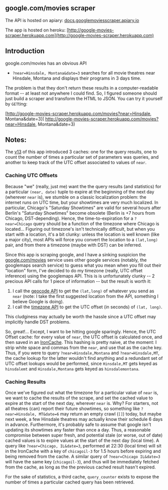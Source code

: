 ## google.com/movies scraper

The API is hosted on apiary:
[docs.googlemoviesscraper.apiary.io](http://docs.googlemoviesscraper.apiary.io)

The app is hosted on heroku:
[http://google-movies-scraper.herokuapp.com](http://google-movies-scraper.herokuapp.com)

## Introduction

google.com/movies has an obvious API

* `?near=Hinsdale, Montana&date=3` searches for all movie theatres near Hinsdale, Montana and displays their
programs in 3 days time.

The problem is that they don't return these results in a computer-readable format -- at least not
anywhere I could find. So, I figured someone should just build a scraper and transform the HTML to
JSON. You can try it yourself by `GET`ting:

[http://google-movies-scraper.herokuapp.com/movies?near=Hinsdale, Montana&date=3](
http://google-movies-scraper.herokuapp.com/movies?near=Hinsdale, Montana&date=3)

## Notes:
The [v13](https://github.com/stevenpollack/gms/commit/cc867032a019f0b8174f4c05d8b50bac8472a64e)
of this app introduced 3 caches: one for the query results, one to count the number of times a
particular set of parameters was queries, and another to keep track of the UTC offset associated
to values of `near`. 

### Caching UTC Offsets
Because "we" (really, just me) want the the query results (and statistics) for a particular
 `(near, date)` tuple to expire at the beginning of the next day (wherever `near` is), we stumble
 on a classic localization problem: the internet runs on UTC time, but your showtimes are very
 much localized. In particular, Chicago's "Saturday Showtimes" are valid for several hours after
 Berlin's "Saturday Showtimes" become obsolete (Berlin is +7 hours from Chicago, DST-depending).
 Hence, the time-to-expiration for a `?near=Chicago` query should be a function of the timezone
 where Chicago is located... Figuring out timezone's isn't technically difficult, but when you
 start with a location, it's a bit clunky: unless the location is well known (like a major
 city), most APIs will force you convert the location to a `(lat,long)` pair, and from there
 a timezone (maybe with DST) can be inferred.
 
 Since this app is scraping google, and I have a sinking suspicion the
 [google.com/movies](http://google.com/movies) service uses other google services (notably, the
 googlemaps search service) to guess what you mean when you fill out their "location" form, I've
 decided to do my timezone (really, UTC offset inference) using the googlemaps API. This is
 is unfortunately clunky -- 2 precious API calls for 1 piece of information -- but the result
 is worth it:
 
 1. I call the [geocode API](https://developers.google.com/maps/documentation/geocoding/intro#Geocoding)
  to get the `(lat,long)` of whatever you send as `near`
  (note: I take the first suggested location from the API, something I believe Google is doing).
 2. I call the [timezone API](https://developers.google.com/maps/documentation/timezone/intro)
  to get the UTC offset (in seconds) of `(lat, long)`.
  
This cludginess may actually be worth the hassle since a UTC offset may implicitly handle DST
problems. 
 
So, great!... Except, I want to be hitting google sparingly. Hence, the UTC Offset cache: for
every value of `near`, the UTC offset is calculated once, and then saved in an
[IronCache](http://dev.iron.io/cache/). This hashing is pretty naive, at the moment: I strip
white space and commas from the `near`, and use that as the cache key. Thus, if you were to query
`?near=Hinsdale,Montana` and `?near=Hinsdale,MT`, the cache lookup for the
latter wouldn't find anything and a redundant set of UTC offset lookups would be performed,
since `Hinsdale,MT` gets keyed as `hinsdalemt` and `Hinsdale,Montana` gets keyed as
`hinsdalemontana`.
 
### Caching Results
 
Once we've figured out what the timezone for a particular value of `near` is, we want to
cache the results of the scrape, and set the cached value to expire at the start of the next
day, wherever `near` is. Why? For starters, not all theatres (can) report their future showtimes,
so something like `?near=Hinsdale, MT&date=6` may return an empty crawl (`[]`) today, but maybe
next week, a few Hinsdale theatres may actually know their schedule 6 days in advance. Furthermore,
it's probably safe to assume that google isn't updating its showtimes any faster than once a day.
Thus, a reasonable compromise between super fresh, and potential stale (or worse, out of date)
cached values is to expire values at the start of the next day (local time). A query like
`?near=Chicago, IL&date=3`, performed at 22:30 (local time) will sit in the IronCache with
a key of `chicagoil-3` for 1.5 hours before expiring and being removed from the cache. A similar
query of `?near=Chicago IL&date=3` will have the same key (`chicagoil-3`), and thus will be
immediately fetched from the cache, as long as the the previous cached result hasn't expired.

For the sake of statistics, a third cache, `query_counter` exists to expose the number of times a
particular cached query has been retrieved.
